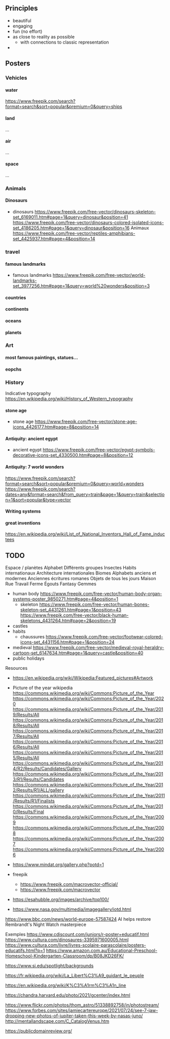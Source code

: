 
## Principles

* beautiful
* engaging
* fun (no effort)
* as close to reality as possible
  * with connections to classic representation
*

## Posters

### Vehicles

#### water
https://www.freepik.com/search?format=search&sort=popular&premium=0&query=ships

#### land
…
#### air
…
#### space
…

### Animals

#### Dinosaurs
* dinosaurs https://www.freepik.com/free-vector/dinosaurs-skeleton-set_6169011.htm#page=1&query=dinosaur&position=41 https://www.freepik.com/free-vector/dinosaurs-colored-isolated-icons-set_4186205.htm#page=1&query=dinosaur&position=16
  Animaux https://www.freepik.com/free-vector/reptiles-amphibians-set_4425937.htm#page=4&position=14

### travel

#### famous landmarks
* famous landmarks https://www.freepik.com/free-vector/world-landmarks-set_3977256.htm#page=1&query=world%20wonders&position=3

#### countries

#### continents

#### oceans

#### planets

### Art

#### most famous paintings, statues...

#### eopchs



### History
Indicative typography https://en.wikipedia.org/wiki/History_of_Western_typography


#### stone age
* stone age https://www.freepik.com/free-vector/stone-age-icons_4426177.htm#page=8&position=14

#### Antiquity: ancient egypt
* ancient egypt https://www.freepik.com/free-vector/egypt-symbols-decorative-icons-set_4330500.htm#page=8&position=12

#### Antiquity: 7 world wonders

https://www.freepik.com/search?format=search&sort=popular&premium=0&query=world+wonders
https://www.freepik.com/search?dates=any&format=search&from_query=train&page=1&query=train&selection=1&sort=popular&type=vector

#### Writing systems

#### great inventions
https://en.wikipedia.org/wiki/List_of_National_Inventors_Hall_of_Fame_inductees

## TODO
  Espace / planètes
  Alphabet
  Différents groupes
  Insectes
  Habits internationaux
  Architecture internationales
  Biomes
  Alphabets anciens et modernes
  Anciennes écritures romanes
  Objets de tous les jours
  Maison
  Rue
  Travail
  Ferme
  Égouts
  Fantasy
  Gemmes
* human body https://www.freepik.com/free-vector/human-body-organ-systems-poster_9850271.htm#page=4&position=1
  * skeleton https://www.freepik.com/free-vector/human-bones-skeleton-set_4431261.htm#page=1&position=43 https://www.freepik.com/free-vector/black-human-skeletons_4431264.htm#page=2&position=19
* castles
* habits
  * chaussures https://www.freepik.com/free-vector/footwear-colored-icons-set_4431156.htm#page=1&position=24
* medieval https://www.freepik.com/free-vector/medieval-royal-heraldry-cartoon-set_6147634.htm#page=1&query=castle&position=40
* public holidays

Resources
* https://en.wikipedia.org/wiki/Wikipedia:Featured_pictures#Artwork
* Picture of the year wikipedia https://commons.wikimedia.org/wiki/Commons:Picture_of_the_Year
  https://commons.wikimedia.org/wiki/Commons:Picture_of_the_Year/2020
  https://commons.wikimedia.org/wiki/Commons:Picture_of_the_Year/2019/Results/All
  https://commons.wikimedia.org/wiki/Commons:Picture_of_the_Year/2018/Results/All
  https://commons.wikimedia.org/wiki/Commons:Picture_of_the_Year/2017/Results/All
  https://commons.wikimedia.org/wiki/Commons:Picture_of_the_Year/2016/Results/All
  https://commons.wikimedia.org/wiki/Commons:Picture_of_the_Year/2015/Results/All
  https://commons.wikimedia.org/wiki/Commons:Picture_of_the_Year/2014/R2/Results/Candidates/Gallery
  https://commons.wikimedia.org/wiki/Commons:Picture_of_the_Year/2013/R1/Results/Candidates
  https://commons.wikimedia.org/wiki/Commons:Picture_of_the_Year/2012/Results/R1/ALL/gallery
  https://commons.wikimedia.org/wiki/Commons:Picture_of_the_Year/2011/Results/R1/Finalists
  https://commons.wikimedia.org/wiki/Commons:Picture_of_the_Year/2010/Results/Final
  https://commons.wikimedia.org/wiki/Commons:Picture_of_the_Year/2009
  https://commons.wikimedia.org/wiki/Commons:Picture_of_the_Year/2008
  https://commons.wikimedia.org/wiki/Commons:Picture_of_the_Year/2007
  https://commons.wikimedia.org/wiki/Commons:Picture_of_the_Year/2006

* https://www.mindat.org/gallery.php?potd=1
* freepik
  * https://www.freepik.com/macrovector-official/
  * https://www.freepik.com/macrovector
* https://esahubble.org/images/archive/top100/
* https://www.nasa.gov/multimedia/imagegallery/iotd.html

https://www.bbc.com/news/world-europe-57587424 AI helps restore Rembrandt's Night Watch masterpiece

Exemples
https://www.cdiscount.com/juniors/r-poster+educatif.html
https://www.cultura.com/dinosaures-3395971600005.html
https://www.cultura.com/livre/livres-scolaire-parascolaire/posters-educatifs.html?p=1
https://www.amazon.com.au/Educational-Preschool-Homeschool-Kindergarten-Classroom/dp/B08JKD26FK/

https://www.si.edu/spotlight/backgrounds

https://fr.wikipedia.org/wiki/La_Libert%C3%A9_guidant_le_peuple

https://en.wikipedia.org/wiki/K%C3%A1rm%C3%A1n_line

https://chandra.harvard.edu/photo/2021/gcenter/index.html

https://www.flickr.com/photos/thom_astro/51338892758/in/photostream/
https://www.forbes.com/sites/jamiecartereurope/2021/07/24/see-7-jaw-dropping-new-photos-of-jupiter-taken-this-week-by-nasas-juno/
http://mentallandscape.com/C_CatalogVenus.htm

https://publicdomainreview.org/

